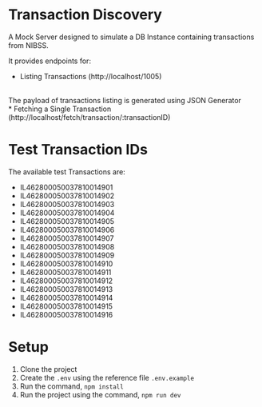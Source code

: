 # Transaction Discovery
A Mock Server designed to simulate a DB Instance containing transactions from NIBSS.

It provides endpoints for:

* Listing Transactions (http://localhost/1005)
<br>
  The payload of transactions listing is generated using JSON Generator
<br>
* Fetching a Single Transaction (http://localhost/fetch/transaction/:transactionID)

# Test Transaction IDs
The available test Transactions are:

* IL462800050037810014901
* IL462800050037810014902
* IL462800050037810014903
* IL462800050037810014904
* IL462800050037810014905
* IL462800050037810014906
* IL462800050037810014907
* IL462800050037810014908
* IL462800050037810014909
* IL462800050037810014910
* IL462800050037810014911
* IL462800050037810014912
* IL462800050037810014913
* IL462800050037810014914
* IL462800050037810014915
* IL462800050037810014916

# Setup

1. Clone the project
2. Create the `.env` using the reference file `.env.example`
3. Run the command, `npm install`
4. Run the project using the command, `npm run dev`
